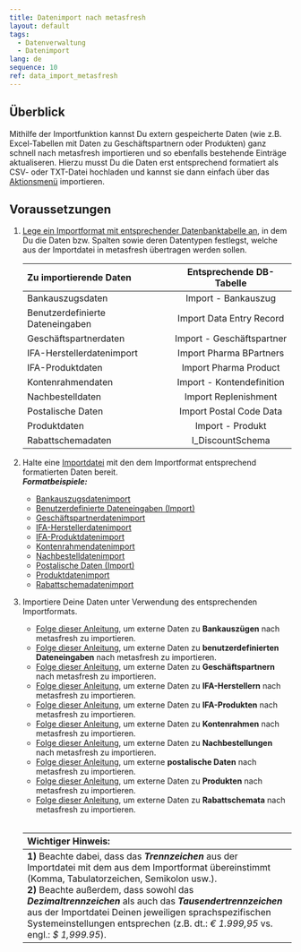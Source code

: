 ```yaml
---
title: Datenimport nach metasfresh
layout: default
tags:
  - Datenverwaltung
  - Datenimport
lang: de
sequence: 10
ref: data_import_metasfresh
---
```


## Überblick
Mithilfe der Importfunktion kannst Du extern gespeicherte Daten (wie z.B. Excel-Tabellen mit Daten zu Geschäftspartnern oder Produkten) ganz schnell nach metasfresh importieren und so ebenfalls bestehende Einträge aktualiseren. Hierzu musst Du die Daten erst entsprechend formatiert als CSV- oder TXT-Datei hochladen und kannst sie dann einfach über das [Aktionsmenü](AktionStarten) importieren.

## Voraussetzungen

1. [Lege ein Importformat mit entsprechender Datenbanktabelle an](Importformat_anlegen), in dem Du die Daten bzw. Spalten sowie deren Datentypen festlegst, welche aus der Importdatei in metasfresh übertragen werden sollen.

   | Zu importierende Daten | Entsprechende DB-Tabelle |
   | :--- | :---: |
   | Bankauszugsdaten | Import - Bankauszug |
   | Benutzerdefinierte Dateneingaben | Import Data Entry Record |
   | Geschäftspartnerdaten | Import - Geschäftspartner |
   | IFA-Herstellerdatenimport | Import Pharma BPartners |
   | IFA-Produktdaten | Import Pharma Product |
   | Kontenrahmendaten | Import - Kontendefinition |
   | Nachbestelldaten | Import Replenishment |
   | Postalische Daten | Import Postal Code Data |
   | Produktdaten | Import - Produkt |
   | Rabattschemadaten | I_DiscountSchema |

1. Halte eine [Importdatei](Importdatei_nuetzliche_Hinweise) mit den dem Importformat entsprechend formatierten Daten bereit.<br> ***Formatbeispiele:***
   - [Bankauszugsdatenimport](Importformat_Beispiel_Bankauszug)
   - [Benutzerdefinierte Dateneingaben (Import)](Importformat_Beispiel_Dateneingabe)
   - [Geschäftspartnerdatenimport](Importformat_Beispiel_GPartner)
   - [IFA-Herstellerdatenimport](Importformat_Beispiel_GPartner_Pharma)
   - [IFA-Produktdatenimport](Importformat_Beispiel_Produkt_Pharma)
   - [Kontenrahmendatenimport](Importformat_Beispiel_Kontenrahmen)
   - [Nachbestelldatenimport](Importformat_Beispiel_Nachbestellung)
   - [Postalische Daten (Import)](Importformat_Beispiel_postalische_Daten)
   - [Produktdatenimport](Importformat_Beispiel_Produkt)
   - [Rabattschemadatenimport](Importformat_Beispiel_Rabattschema)

1. Importiere Deine Daten unter Verwendung des entsprechenden Importformats.
   - [Folge dieser Anleitung](Bankauszugsdaten_importieren), um externe Daten zu **Bankauszügen** nach metasfresh zu importieren.
   - [Folge dieser Anleitung](Dateneingaben_importieren), um externe Daten zu **benutzerdefinierten Dateneingaben** nach metasfresh zu importieren.
   - [Folge dieser Anleitung](GPartnerdaten_importieren), um externe Daten zu **Geschäftspartnern** nach metasfresh zu importieren.
   - [Folge dieser Anleitung](GPartnerdaten_importieren_Pharma), um externe Daten zu **IFA-Herstellern** nach metasfresh zu importieren.
   - [Folge dieser Anleitung](Produktdaten_importieren_Pharma), um externe Daten zu **IFA-Produkten** nach metasfresh zu importieren.
   - [Folge dieser Anleitung](Kontenrahmendaten_importieren), um externe Daten zu **Kontenrahmen** nach metasfresh zu importieren.
   - [Folge dieser Anleitung](Nachbestelldaten_importieren), um externe Daten zu **Nachbestellungen** nach metasfresh zu importieren.
   - [Folge dieser Anleitung](Postalische_Daten_importieren), um externe **postalische Daten** nach metasfresh zu importieren.
   - [Folge dieser Anleitung](Produktdaten_importieren), um externe Daten zu **Produkten** nach metasfresh zu importieren.
   - [Folge dieser Anleitung](Rabattschema_importieren), um externe Daten zu **Rabattschemata** nach metasfresh zu importieren.<br><br>

   | **Wichtiger Hinweis:** |
   | :--- |
   | **1)** Beachte dabei, dass das ***Trennzeichen*** aus der Importdatei mit dem aus dem Importformat übereinstimmt (Komma, Tabulatorzeichen, Semikolon usw.).<br> **2)** Beachte außerdem, dass sowohl das ***Dezimaltrennzeichen*** als auch das ***Tausendertrennzeichen*** aus der Importdatei Deinen jeweiligen sprachspezifischen Systemeinstellungen entsprechen (z.B. dt.: *€ 1.999,95* vs. engl.: *$ 1,999.95*). |
